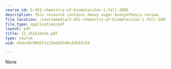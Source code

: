 ```yaml
---
course_id: 5-451-chemistry-of-biomolecules-i-fall-2005
description: This resource contains deoxy sugar biosynthesis review.
file_location: /coursemedia/5-451-chemistry-of-biomolecules-i-fall-2005/45dce9c99d2f1c13addd3d9c83b53c59_12_shikimate.pdf
file_type: application/pdf
layout: pdf
title: 12_shikimate.pdf
type: course
uid: 45dce9c99d2f1c13addd3d9c83b53c59

---
```

None